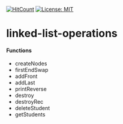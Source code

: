 [![HitCount](http://hits.dwyl.io/soullreaver/soullreaver/linked-list-operations.svg)](http://hits.dwyl.io/soullreaver/soullreaver/linked-list-operations)
[![License: MIT](https://img.shields.io/badge/License-MIT-blue.svg)](https://opensource.org/licenses/MIT)
# linked-list-operations
 
<h4>Functions</h4>
    <ul>
      <li>createNodes</li>
      <li>firstEndSwap</li>
      <li>addFront</li>
      <li>addLast</li>
      <li>printReverse</li>
      <li>destroy</li>
      <li>destroyRec</li>
      <li>deleteStudent</li>
      <li>getStudents</li>
    </ul>
